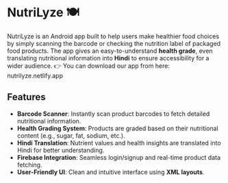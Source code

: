 # NutriLyze 🍽️

NutriLyze is an Android app built to help users make healthier food choices by simply scanning the barcode or checking the nutrition label of packaged food products. The app gives an easy-to-understand **health grade**, even translating nutritional information into **Hindi** to ensure accessibility for a wider audience.
👉 You can download our app from here: nutrilyze.netlify.app


##  Features

-  **Barcode Scanner**: Instantly scan product barcodes to fetch detailed nutritional information.
-  **Health Grading System**: Products are graded based on their nutritional content (e.g., sugar, fat, sodium, etc.).
-  **Hindi Translation**: Nutrient values and health insights are translated into Hindi for better understanding.
-  **Firebase Integration**: Seamless login/signup and real-time product data fetching.
-  **User-Friendly UI**: Clean and intuitive interface using **XML layouts**.
